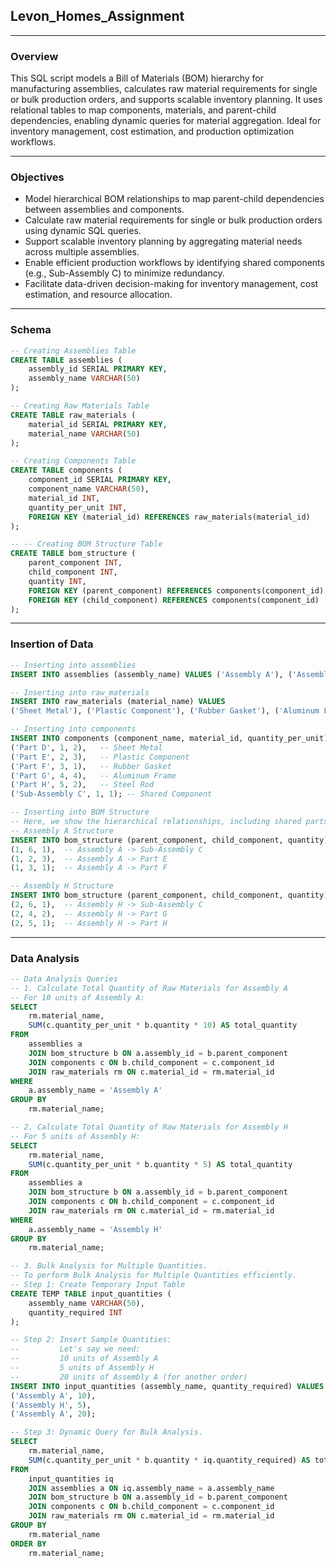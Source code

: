## Levon_Homes_Assignment

---
### Overview
This SQL script models a Bill of Materials (BOM) hierarchy for manufacturing assemblies, calculates raw material requirements for single or bulk production orders, and supports scalable inventory planning. It uses relational tables to map components, materials, and parent-child dependencies, enabling dynamic queries for material aggregation. Ideal for inventory management, cost estimation, and production optimization workflows.

---
### Objectives
- Model hierarchical BOM relationships to map parent-child dependencies between assemblies and components.
- Calculate raw material requirements for single or bulk production orders using dynamic SQL queries.
- Support scalable inventory planning by aggregating material needs across multiple assemblies.
- Enable efficient production workflows by identifying shared components (e.g., Sub-Assembly C) to minimize redundancy.
- Facilitate data-driven decision-making for inventory management, cost estimation, and resource allocation.

---
### Schema
```sql
-- Creating Assemblies Table 
CREATE TABLE assemblies (
    assembly_id SERIAL PRIMARY KEY,
    assembly_name VARCHAR(50)
);

-- Creating Raw Materials Table 
CREATE TABLE raw_materials (
    material_id SERIAL PRIMARY KEY,
    material_name VARCHAR(50)
);

-- Creating Components Table
CREATE TABLE components (
    component_id SERIAL PRIMARY KEY,
    component_name VARCHAR(50),
    material_id INT,
    quantity_per_unit INT,
    FOREIGN KEY (material_id) REFERENCES raw_materials(material_id)
);

-- -- Creating BOM Structure Table
CREATE TABLE bom_structure (
    parent_component INT,
    child_component INT,
    quantity INT,
    FOREIGN KEY (parent_component) REFERENCES components(component_id),
    FOREIGN KEY (child_component) REFERENCES components(component_id)
);
```

---
### Insertion of Data
```sql
-- Inserting into assemblies
INSERT INTO assemblies (assembly_name) VALUES ('Assembly A'), ('Assembly H');

-- Inserting into raw_materials
INSERT INTO raw_materials (material_name) VALUES 
('Sheet Metal'), ('Plastic Component'), ('Rubber Gasket'), ('Aluminum Frame'), ('Steel Rod');

-- Inserting into components
INSERT INTO components (component_name, material_id, quantity_per_unit) VALUES 
('Part D', 1, 2),   -- Sheet Metal
('Part E', 2, 3),   -- Plastic Component
('Part F', 3, 1),   -- Rubber Gasket
('Part G', 4, 4),   -- Aluminum Frame
('Part H', 5, 2),   -- Steel Rod
('Sub-Assembly C', 1, 1); -- Shared Component

-- Inserting into BOM Structure
-- Here, we show the hierarchical relationships, including shared parts:
-- Assembly A Structure
INSERT INTO bom_structure (parent_component, child_component, quantity) VALUES 
(1, 6, 1),  -- Assembly A -> Sub-Assembly C
(1, 2, 3),  -- Assembly A -> Part E
(1, 3, 1);  -- Assembly A -> Part F

-- Assembly H Structure
INSERT INTO bom_structure (parent_component, child_component, quantity) VALUES 
(2, 6, 1),  -- Assembly H -> Sub-Assembly C
(2, 4, 2),  -- Assembly H -> Part G
(2, 5, 1);  -- Assembly H -> Part H

```

---
### Data Analysis
```sql
-- Data Analysis Queries
-- 1. Calculate Total Quantity of Raw Materials for Assembly A
-- For 10 units of Assembly A:
SELECT 
    rm.material_name,
    SUM(c.quantity_per_unit * b.quantity * 10) AS total_quantity
FROM 
    assemblies a
    JOIN bom_structure b ON a.assembly_id = b.parent_component
    JOIN components c ON b.child_component = c.component_id
    JOIN raw_materials rm ON c.material_id = rm.material_id
WHERE 
    a.assembly_name = 'Assembly A'
GROUP BY 
    rm.material_name;

-- 2. Calculate Total Quantity of Raw Materials for Assembly H
-- For 5 units of Assembly H:
SELECT 
    rm.material_name,
    SUM(c.quantity_per_unit * b.quantity * 5) AS total_quantity
FROM 
    assemblies a
    JOIN bom_structure b ON a.assembly_id = b.parent_component
    JOIN components c ON b.child_component = c.component_id
    JOIN raw_materials rm ON c.material_id = rm.material_id
WHERE 
    a.assembly_name = 'Assembly H'
GROUP BY 
    rm.material_name;

-- 3. Bulk Analysis for Multiple Quantities.
-- To perform Bulk Analysis for Multiple Quantities efficiently.
-- Step 1: Create Temporary Input Table
CREATE TEMP TABLE input_quantities (
    assembly_name VARCHAR(50),
    quantity_required INT
);

-- Step 2: Insert Sample Quantities:
--         Let's say we need:
--         10 units of Assembly A
--         5 units of Assembly H
--         20 units of Assembly A (for another order)
INSERT INTO input_quantities (assembly_name, quantity_required) VALUES 
('Assembly A', 10),
('Assembly H', 5),
('Assembly A', 20);

-- Step 3: Dynamic Query for Bulk Analysis.
SELECT 
    rm.material_name,
    SUM(c.quantity_per_unit * b.quantity * iq.quantity_required) AS total_quantity
FROM 
    input_quantities iq
    JOIN assemblies a ON iq.assembly_name = a.assembly_name
    JOIN bom_structure b ON a.assembly_id = b.parent_component
    JOIN components c ON b.child_component = c.component_id
    JOIN raw_materials rm ON c.material_id = rm.material_id
GROUP BY 
    rm.material_name
ORDER BY 
    rm.material_name;

```








